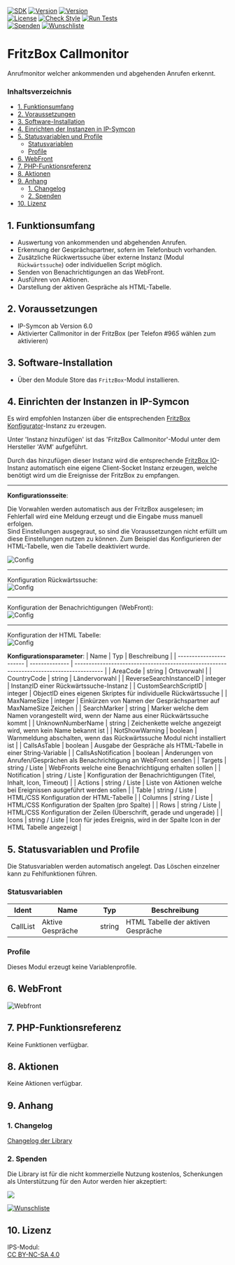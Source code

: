 [![SDK](https://img.shields.io/badge/Symcon-PHPModul-red.svg)](https://www.symcon.de/service/dokumentation/entwicklerbereich/sdk-tools/sdk-php/)
[![Version](https://img.shields.io/badge/Modul%20version-0.82-blue.svg)]()
[![Version](https://img.shields.io/badge/Symcon%20Version-6.0%20%3E-green.svg)](https://www.symcon.de/de/service/dokumentation/installation/migrationen/v60-v61-q1-2022/)  
[![License](https://img.shields.io/badge/License-CC%20BY--NC--SA%204.0-green.svg)](https://creativecommons.org/licenses/by-nc-sa/4.0/)
[![Check Style](https://github.com/Nall-chan/FritzBox/workflows/Check%20Style/badge.svg)](https://github.com/Nall-chan/FritzBox/actions) [![Run Tests](https://github.com/Nall-chan/FritzBox/workflows/Run%20Tests/badge.svg)](https://github.com/Nall-chan/FritzBox/actions)  
[![Spenden](https://www.paypalobjects.com/de_DE/DE/i/btn/btn_donate_SM.gif)](#2-spenden)
[![Wunschliste](https://img.shields.io/badge/Wunschliste-Amazon-ff69fb.svg)](#2-spenden)  

# FritzBox Callmonitor <!-- omit in toc -->
Anrufmonitor welcher ankommenden und abgehenden Anrufen erkennt.  

### Inhaltsverzeichnis <!-- omit in toc -->

- [1. Funktionsumfang](#1-funktionsumfang)
- [2. Voraussetzungen](#2-voraussetzungen)
- [3. Software-Installation](#3-software-installation)
- [4. Einrichten der Instanzen in IP-Symcon](#4-einrichten-der-instanzen-in-ip-symcon)
- [5. Statusvariablen und Profile](#5-statusvariablen-und-profile)
  - [Statusvariablen](#statusvariablen)
  - [Profile](#profile)
- [6. WebFront](#6-webfront)
- [7. PHP-Funktionsreferenz](#7-php-funktionsreferenz)
- [8. Aktionen](#8-aktionen)
- [9. Anhang](#9-anhang)
  - [1. Changelog](#1-changelog)
  - [2. Spenden](#2-spenden)
- [10. Lizenz](#10-lizenz)

## 1. Funktionsumfang

* Auswertung von ankommenden und abgehenden Anrufen.
* Erkennung der Gesprächspartner, sofern im Telefonbuch vorhanden.
* Zusätzliche Rückwertssuche über externe Instanz (Modul `Rückwärtssuche`) oder individuellen Script möglich.
* Senden von Benachrichtigungen an das WebFront.
* Ausführen von Aktionen.
* Darstellung der aktiven Gespräche als HTML-Tabelle.

## 2. Voraussetzungen

- IP-Symcon ab Version 6.0
- Aktivierter Callmonitor in der FritzBox (per Telefon #96*5* wählen zum aktivieren)

## 3. Software-Installation

* Über den Module Store das `FritzBox`-Modul installieren.

## 4. Einrichten der Instanzen in IP-Symcon

 Es wird empfohlen Instanzen über die entsprechenden [FritzBox Konfigurator](../FritzBox%20Configurator/README.md)-Instanz zu erzeugen.  
 
 Unter 'Instanz hinzufügen' ist das 'FritzBox Callmonitor'-Modul unter dem Hersteller 'AVM' aufgeführt.

Durch das hinzufügen dieser Instanz wird die entsprechende [FritzBox IO](../FritzBox%20IO/README.md)-Instanz automatisch eine eigene Client-Socket Instanz erzeugen, welche benötigt wird um die Ereignisse der FritzBox zu empfangen.  

----
__Konfigurationsseite__:  

Die Vorwahlen werden automatisch aus der FritzBox ausgelesen; im Fehlerfall wird eine Meldung erzeugt und die Eingabe muss manuell erfolgen.  
Sind Einstellungen ausgegraut, so sind die Voraussetzungen nicht erfüllt um diese Einstellungen nutzen zu können.
Zum Beispiel das Konfigurieren der HTML-Tabelle, wen die Tabelle deaktiviert wurde.  

![Config](imgs/config1.png)

---  
Konfiguration Rückwärtssuche:  
![Config](imgs/config2.png)

---
Konfiguration der Benachrichtigungen (WebFront):  
![Config](imgs/config3.png)

---
Konfiguration der HTML Tabelle:  
![Config](imgs/config4.png)

__Konfigurationsparameter__: 
| Name                    | Typ            | Beschreibung                                                                             |
| ----------------------- | -------------- | ---------------------------------------------------------------------------------------- |
| AreaCode                | string         | Ortsvorwahl                                                                              |
| CountryCode             | string         | Ländervorwahl                                                                            |
| ReverseSearchInstanceID | integer        | InstanzID einer Rückwärtssuche-Instanz                                                   |
| CustomSearchScriptID    | integer        | ObjectID eines eigenen Skriptes für individuelle Rückwärtssuche                          |
| MaxNameSize             | integer        | Einkürzen von Namen der Gesprächspartner auf MaxNameSize Zeichen                         |
| SearchMarker            | string         | Marker welche dem Namen vorangestellt wird, wenn der Name aus einer Rückwärtssuche kommt |
| UnknownNumberName       | string         | Zeichenkette welche angezeigt wird, wenn kein Name bekannt ist                           |
| NotShowWarning          | boolean        | Warnmeldung abschalten, wenn das Rückwärtssuche Modul nicht installiert ist              |
| CallsAsTable            | boolean        | Ausgabe der Gespräche als HTML-Tabelle in einer String-Variable                          |
| CallsAsNotification     | boolean        | Änderungen von Anrufen/Gesprächen als Benachrichtigung an WebFront senden                |
| Targets                 | string / Liste | WebFronts welche eine Benachrichtigung erhalten sollen                                   |
| Notification            | string / Liste | Konfiguration der Benachrichtigungen (Titel, Inhalt, Icon, Timeout)                      |
| Actions                 | string / Liste | Liste von Aktionen welche bei Ereignissen ausgeführt werden sollen                       |
| Table                   | string / Liste | HTML/CSS Konfiguration der HTML-Tabelle                                                  |
| Columns                 | string / Liste | HTML/CSS Konfiguration der Spalten (pro Spalte)                                          |
| Rows                    | string / Liste | HTML/CSS Konfiguration der Zeilen (Überschrift, gerade und ungerade)                     |
| Icons                   | string / Liste | Icon für jedes Ereignis, wird in der Spalte Icon in der HTML Tabelle angezeigt           |


## 5. Statusvariablen und Profile

Die Statusvariablen werden automatisch angelegt. Das Löschen einzelner kann zu Fehlfunktionen führen.

### Statusvariablen
| Ident    | Name             | Typ    | Beschreibung                       |
| -------- | ---------------- | ------ | ---------------------------------- |
| CallList | Aktive Gespräche | string | HTML Tabelle der aktiven Gespräche |


### Profile

Dieses Modul erzeugt keine Variablenprofile.  

## 6. WebFront

![Webfront](imgs/webfront.png)

## 7. PHP-Funktionsreferenz

Keine Funktionen verfügbar. 

## 8. Aktionen

Keine Aktionen verfügbar.

## 9. Anhang

### 1. Changelog

[Changelog der Library](../README.md#changelog)

### 2. Spenden

  Die Library ist für die nicht kommerzielle Nutzung kostenlos, Schenkungen als Unterstützung für den Autor werden hier akzeptiert:  

<a href="https://www.paypal.com/donate?hosted_button_id=G2SLW2MEMQZH2" target="_blank"><img src="https://www.paypalobjects.com/de_DE/DE/i/btn/btn_donate_LG.gif" border="0" /></a>  

[![Wunschliste](https://img.shields.io/badge/Wunschliste-Amazon-ff69fb.svg)](https://www.amazon.de/hz/wishlist/ls/YU4AI9AQT9F?ref_=wl_share) 

## 10. Lizenz

  IPS-Modul:  
  [CC BY-NC-SA 4.0](https://creativecommons.org/licenses/by-nc-sa/4.0/)  

